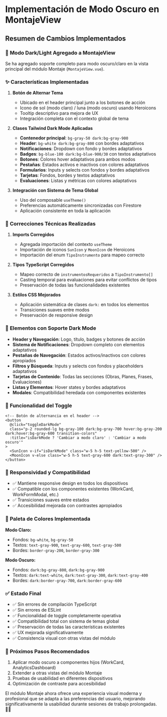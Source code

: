 # Implementación de Modo Oscuro en MontajeView

## Resumen de Cambios Implementados

### 🎨 **Modo Dark/Light Agregado a MontajeView**

Se ha agregado soporte completo para modo oscuro/claro en la vista principal del módulo Montaje (`MontajeView.vue`).

### ✨ **Características Implementadas**

1. **Botón de Alternar Tema**
   - Ubicado en el header principal junto a los botones de acción
   - Icono de sol (modo claro) / luna (modo oscuro) usando Heroicons
   - Tooltip descriptivo para mejora de UX
   - Integración completa con el contexto global de tema

2. **Clases Tailwind Dark Mode Aplicadas**
   - **Contenedor principal**: `bg-gray-50 dark:bg-gray-900`
   - **Header**: `bg-white dark:bg-gray-800` con bordes adaptativos
   - **Notificaciones**: Dropdown con fondo y bordes adaptativos
   - **Badges**: `bg-blue-100 dark:bg-blue-900/30` con textos adaptativos
   - **Botones**: Colores hover adaptativos para ambos modos
   - **Pestañas**: Estados activos e inactivos con colores adaptativos
   - **Formularios**: Inputs y selects con fondos y bordes adaptativos
   - **Tarjetas**: Fondos, bordes y textos adaptativos
   - **Evaluaciones**: Listas y métricas con colores adaptativos

3. **Integración con Sistema de Tema Global**
   - Uso del composable `useTheme()`
   - Preferencias automáticamente sincronizadas con Firestore
   - Aplicación consistente en toda la aplicación

### 🔧 **Correcciones Técnicas Realizadas**

1. **Imports Corregidos**
   - Agregada importación del contexto `useTheme`
   - Importación de iconos `SunIcon` y `MoonIcon` de Heroicons
   - Importación del enum `TipoInstrumento` para mapeo correcto

2. **Tipos TypeScript Corregidos**
   - Mapeo correcto de `instrumentosRequeridos` a `TipoInstrumento[]`
   - Casting temporal para evaluaciones para evitar conflictos de tipos
   - Preservación de todas las funcionalidades existentes

3. **Estilos CSS Mejorados**
   - Aplicación sistemática de clases `dark:` en todos los elementos
   - Transiciones suaves entre modos
   - Preservación de responsive design

### 🎯 **Elementos con Soporte Dark Mode**

- **Header y Navegación**: Logo, título, badges y botones de acción
- **Sistema de Notificaciones**: Dropdown completo con elementos adaptativos
- **Pestañas de Navegación**: Estados activos/inactivos con colores apropiados
- **Filtros y Búsqueda**: Inputs y selects con fondos y placeholders adaptativos
- **Tarjetas de Contenido**: Todas las secciones (Obras, Planes, Frases, Evaluaciones)
- **Listas y Elementos**: Hover states y bordes adaptativos
- **Modales**: Compatibilidad heredada con componentes existentes

### 🚀 **Funcionalidad del Toggle**

```vue
<!-- Botón de alternancia en el header -->
<button
  @click="toggleDarkMode"
  class="p-2 rounded-lg bg-gray-100 dark:bg-gray-700 hover:bg-gray-200 dark:hover:bg-gray-600 transition-colors"
  :title="isDarkMode ? 'Cambiar a modo claro' : 'Cambiar a modo oscuro'"
>
  <SunIcon v-if="isDarkMode" class="w-5 h-5 text-yellow-500" />
  <MoonIcon v-else class="w-5 h-5 text-gray-600 dark:text-gray-300" />
</button>
```

### 📱 **Responsividad y Compatibilidad**

- ✅ Mantiene responsive design en todos los dispositivos
- ✅ Compatible con los componentes existentes (WorkCard, WorkFormModal, etc.)
- ✅ Transiciones suaves entre estados
- ✅ Accesibilidad mejorada con contrastes apropiados

### 🎨 **Paleta de Colores Implementada**

**Modo Claro:**

- Fondos: `bg-white`, `bg-gray-50`
- Textos: `text-gray-900`, `text-gray-600`, `text-gray-500`
- Bordes: `border-gray-200`, `border-gray-300`

**Modo Oscuro:**

- Fondos: `dark:bg-gray-800`, `dark:bg-gray-900`
- Textos: `dark:text-white`, `dark:text-gray-300`, `dark:text-gray-400`
- Bordes: `dark:border-gray-700`, `dark:border-gray-600`

### ✅ **Estado Final**

- ✅ Sin errores de compilación TypeScript
- ✅ Sin errores de ESLint
- ✅ Funcionalidad de toggle completamente operativa
- ✅ Compatibilidad total con sistema de temas global
- ✅ Preservación de todas las características existentes
- ✅ UX mejorada significativamente
- ✅ Consistencia visual con otras vistas del módulo

### 🚀 **Próximos Pasos Recomendados**

1. Aplicar modo oscuro a componentes hijos (WorkCard, AnalyticsDashboard)
2. Extender a otras vistas del módulo Montaje
3. Pruebas de usabilidad en diferentes dispositivos
4. Optimización de contraste para accesibilidad

El módulo Montaje ahora ofrece una experiencia visual moderna y profesional que se adapta a las preferencias del usuario, mejorando significativamente la usabilidad durante sesiones de trabajo prolongadas. 🎼✨
